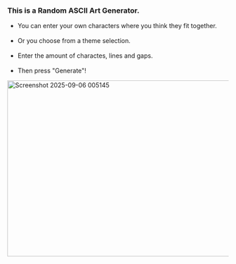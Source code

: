 ### This is a Random ASCII Art Generator.<br>
<ul>
<li>You can enter your own characters where you think they fit together.</li><br>
<li>Or you choose from a theme selection.</li><br>
<li>Enter the amount of charactes, lines and gaps.</li><br>
<li>Then press "Generate"!</li>
</ul>

<img width="934" height="400" alt="Screenshot 2025-09-06 005145" src="https://github.com/user-attachments/assets/8432e42f-90fb-4837-8178-a65b9086c408" />

